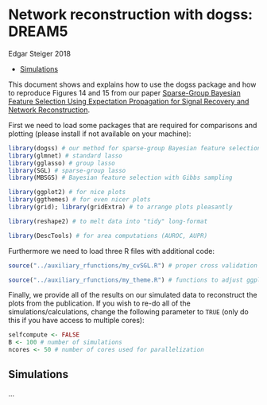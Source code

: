 Network reconstruction with dogss: DREAM5
================
Edgar Steiger
2018

-   [Simulations](#simulations)

This document shows and explains how to use the dogss package and how to reproduce Figures 14 and 15 from our paper [Sparse-Group Bayesian Feature Selection Using Expectation Propagation for Signal Recovery and Network Reconstruction](https://arxiv.org/abs/1809.09367).

First we need to load some packages that are required for comparisons and plotting (please install if not available on your machine):

``` r
library(dogss) # our method for sparse-group Bayesian feature selection with EP
library(glmnet) # standard lasso
library(gglasso) # group lasso
library(SGL) # sparse-group lasso
library(MBSGS) # Bayesian feature selection with Gibbs sampling

library(ggplot2) # for nice plots
library(ggthemes) # for even nicer plots
library(grid); library(gridExtra) # to arrange plots pleasantly

library(reshape2) # to melt data into "tidy" long-format

library(DescTools) # for area computations (AUROC, AUPR)
```

Furthermore we need to load three R files with additional code:

``` r
source("../auxiliary_rfunctions/my_cvSGL.R") # proper cross validation for SGL package

source("../auxiliary_rfunctions/my_theme.R") # functions to adjust ggplots
```

Finally, we provide all of the results on our simulated data to reconstruct the plots from the publication. If you wish to re-do all of the simulations/calculations, change the following parameter to `TRUE` (only do this if you have access to multiple cores):

``` r
selfcompute <- FALSE
B <- 100 # number of simulations
ncores <- 50 # number of cores used for parallelization
```

Simulations
-----------

...
